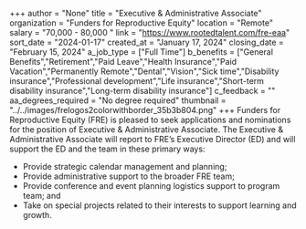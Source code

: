 +++
author = "None"
title = "Executive & Administrative Associate"
organization = "Funders for Reproductive Equity"
location = "Remote"
salary = "70,000 - 80,000 "
link = "https://www.rootedtalent.com/fre-eaa"
sort_date = "2024-01-17"
created_at = "January 17, 2024"
closing_date = "February 15, 2024"
a_job_type = ["Full Time"]
b_benefits = ["General Benefits","Retirement","Paid Leave","Health Insurance","Paid Vacation","Permanently Remote","Dental","Vision","Sick time","Disability insurance","Professional development","Life insurance","Short-term disability insurance","Long-term disability insurance"]
c_feedback = ""
aa_degrees_required = "No degree required"
thumbnail = "../../images/frelogos2colorwithborder_35b3b804.png"
+++
Funders for Reproductive Equity (FRE) is pleased to seek applications and nominations for the position of Executive & Administrative Associate. The Executive & Administrative Associate will report to FRE’s Executive Director (ED) and will support the ED and the team in these primary ways:
- Provide strategic calendar management and planning;
- Provide administrative support to the broader FRE team;
- Provide conference and event planning logistics support to program team; and
- Take on special projects related to their interests to support learning and growth.